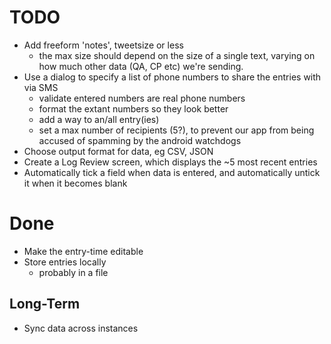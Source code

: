 TODO
====

* Add freeform 'notes', tweetsize or less
	- the max size should depend on the size of a single text, varying on how much other data (QA, CP etc) we're sending.
* Use a dialog to specify a list of phone numbers to share the entries with via SMS
	- validate entered numbers are real phone numbers
	- format the extant numbers so they look better
	- add a way to an/all entry(ies)
	- set a max number of recipients (5?), to prevent our app from being accused of spamming by the android watchdogs
* Choose output format for data, eg CSV, JSON
* Create a Log Review screen, which displays the ~5 most recent entries
* Automatically tick a field when data is entered, and automatically untick it when it becomes blank


Done
===

* Make the entry-time editable
* Store entries locally
	- probably in a file


Long-Term
---------

* Sync data across instances